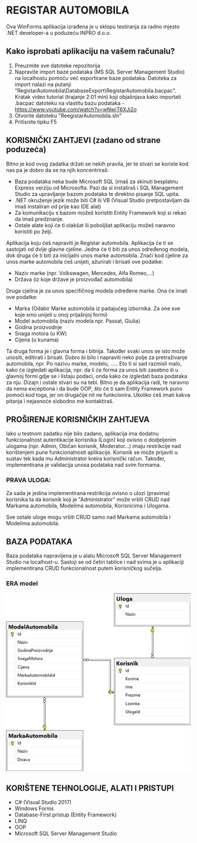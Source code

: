# REGISTAR AUTOMOBILA
Ova WinForms aplikacija izrađena je u sklopu testiranja za radno mjesto .NET developer-a u poduzeću INPRO d.o.o.

## Kako isprobati aplikaciju na vašem računalu?
1. Preuzmite sve datoteke repozitorija
2. Napravite import baze podataka (MS SQL Server Management Studio) na localhostu pomoću već exportirane baze podataka. Datoteka za import nalazi na putanji "RegistarAutomobila\DatabaseExport\RegistarAutomobila.bacpac". Kratak video tutorial (trajanje 2:01 min) koji objašnjava kako importati .bacpac datoteku na vlastitu bazu podataka - https://www.youtube.com/watch?v=wNwjT6XJj2o
3. Otvorite datoteku "ReegistarAutomobila.sln"
4. Pritisnite tipku F5

## KORISNIČKI ZAHTJEVI (zadano od strane poduzeća)

Bitno je kod ovog zadatka držati se nekih pravila, jer te stvari se koriste kod nas pa je dobro da se na njih koncentriraš:

* Baza podataka neka bude Microsoft SQL (imaš za skinuti besplatnu Express verziju od Microsofta. Pazi da si instaliraš i SQL Management Studio za upravljanje bazom podataka te direktno pisanje SQL upita.
* .NET okruženje jezik može biti C# ili VB (Visual Studio pretpostavljam da imaš instaliran od prije kao IDE alat)
* Za komunikaciju s bazom možeš koristiti Entity Framework koji si rekao da imaš predznanje.
* Ostale alate koji će ti olakšat ili poboljšat aplikaciju možeš naravno koristiti po želji.

Aplikacija koju ćeš napraviti je Registar automobila. Aplikacija će ti se sastojati od dvije glavne cjeline. Jedna će ti biti za unos određenog modela, dok druga će ti biti za inicijalni unos marke automobila. Znači kod cjeline za unos marke automobila ćeš unijeti, ažurirati i brisati ove podatke:

* Naziv marke (npr. Volkswagen, Mercedes, Alfa Romeo,…)
* Država (iz koje države je proizvođač automobila)

Druga cjelina je za unos specifičnog modela određene marke. Ona će imati ove podatke:

* Marka (Odabir Marke automobila iz padajućeg izbornika. Za one sve koje smo unijeli u onoj prijašnjoj formi)
* Model automobila (naziv modela npr. Passat, Giulia)
* Godina proizvodnje
* Snaga motora (u KW)
* Cijena (u kunama)

Ta druga forma je i glavna forma i bitnija. Također svaki unos se isto može unositi, editirati i brisati. Dobro bi bilo i napraviti neko polje za pretraživanje automobila, npr. Po nazivu marke, modelu, ….. Eto ti si sad razmisli malo, kako će izgledati aplikacija, npr. da li će forma za unos biti zasebno ili u glavnoj formi gdje se i listaju podaci, onda kako će izgledati baza podataka za nju. Dizajn i ostale stvari su na tebi. Bitno je da aplikacija radi, te naravno da nema exceptiona i da bude OOP, što će ti sam Entity Framework puno pomoći kod toga, jer on drugačije nit ne funkcionira. Ukoliko ćeš imati kakva pitanja i nejasnoće slobodno me kontaktiraš.



## PROŠIRENJE KORISNIČKIH ZAHTJEVA
Iako u testnom zadatku nije bilo zadano, aplikacija ima dodatnu funkcionalnost autentikacije korisnika (Login) koji ovisno o dodjeljenim ulogama (npr. Admin, Običan korisnik, Moderator...) imaju restrikcije nad korištenjem pune funkcionalnosti aplikacije. Korisnik se može prijaviti u sustav tek kada mu Administrator kreira korisnički račun. Također, implementirana je validacija unosa podataka nad svim formama.

### PRAVA ULOGA:
Za sada je jedina implementirana restrikcija ovisno o ulozi (pravima) korisnika ta da korisnik koji je "Administrator" može vršiti CRUD nad Markama automobila, Modelima automobila, Korisnicima i Ulogama.

Sve ostale uloge mogu vršiti CRUD samo nad Markama automobila i Modelima automobila.

## BAZA PODATAKA
Baza podataka napravljena je u alatu Microsoft SQL Server Management Studio na localhost-u. Sastoji se od četiri tablice i nad svima je u aplikaciji implementirana CRUD funkcionalnost putem korisničkog sučelja.
### ERA model
![](https://github.com/mihstjepa/RegistarAutomobila/blob/master/ERAmodel(v1.0).png)



## KORIŠTENE TEHNOLOGIJE, ALATI I PRISTUPI

* C# (Visual Studio 2017)
* Windows Forms
* Database-First pristup (Entity Framework)
* LINQ
* OOP
* Microsoft SQL Server Management Studio
